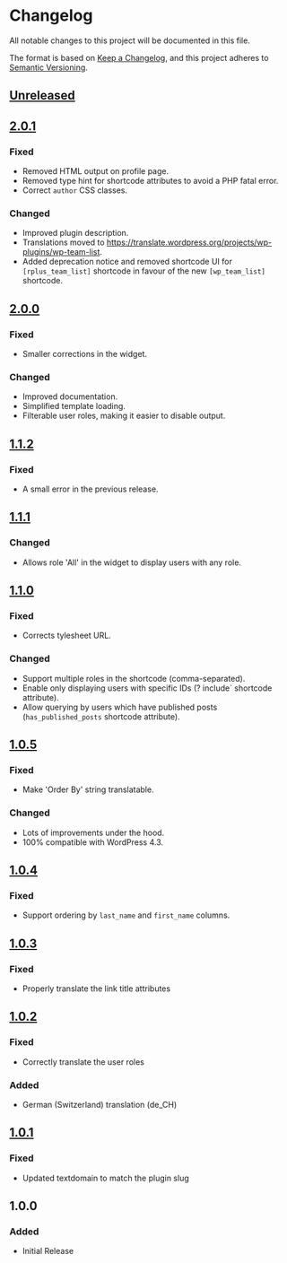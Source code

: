 # Changelog
All notable changes to this project will be documented in this file.

The format is based on [Keep a Changelog](https://keepachangelog.com/en/1.0.0/),
and this project adheres to [Semantic Versioning](https://semver.org/spec/v2.0.0.html).

## [Unreleased]

## [2.0.1]
### Fixed
* Removed HTML output on profile page.
* Removed type hint for shortcode attributes to avoid a PHP fatal error.
* Correct `author` CSS classes.

### Changed
* Improved plugin description.
* Translations moved to https://translate.wordpress.org/projects/wp-plugins/wp-team-list.
* Added deprecation notice and removed shortcode UI for `[rplus_team_list]` shortcode in favour of the new `[wp_team_list]` shortcode.

## [2.0.0]
### Fixed
* Smaller corrections in the widget.

### Changed
* Improved documentation.
* Simplified template loading.
* Filterable user roles, making it easier to disable output.

## [1.1.2]
### Fixed
* A small error in the previous release.

## [1.1.1]
### Changed
* Allows role 'All' in the widget to display users with any role.

## [1.1.0]
### Fixed
* Corrects tylesheet URL.

### Changed
* Support multiple roles in the shortcode (comma-separated).
* Enable only displaying users with specific IDs (? include` shortcode attribute).
* Allow querying by users which have published posts (`has_published_posts` shortcode attribute).

## [1.0.5]
### Fixed
* Make 'Order By' string translatable.

### Changed
* Lots of improvements under the hood.
* 100% compatible with WordPress 4.3.

## [1.0.4]
### Fixed
* Support ordering by `last_name` and `first_name` columns.

## [1.0.3]
### Fixed
* Properly translate the link title attributes

## [1.0.2]
### Fixed
* Correctly translate the user roles

### Added
* German (Switzerland) translation (de_CH)

## [1.0.1]
### Fixed
* Updated textdomain to match the plugin slug

## 1.0.0
### Added
* Initial Release

[Unreleased]: https://github.com/wearerequired/wp-team-list/compare/2.0.1...HEAD
[2.0.1]: https://github.com/wearerequired/wp-team-list/compare/2.0.0...2.0.1
[2.0.0]: https://github.com/wearerequired/wp-team-list/compare/1.1.3...2.0.0
[1.1.2]: https://github.com/wearerequired/wp-team-list/compare/1.1.1...1.1.2
[1.1.1]: https://github.com/wearerequired/wp-team-list/compare/1.1.0...1.1.1
[1.1.0]: https://github.com/wearerequired/wp-team-list/compare/1.0.5...1.1.0
[1.0.5]: https://github.com/wearerequired/wp-team-list/compare/1.0.4...1.0.5
[1.0.4]: https://github.com/wearerequired/wp-team-list/compare/1.0.3...1.0.4
[1.0.3]: https://github.com/wearerequired/wp-team-list/compare/1.0.2...1.0.3
[1.0.2]: https://github.com/wearerequired/wp-team-list/compare/1.0.1...1.0.2
[1.0.1]: https://github.com/wearerequired/wp-team-list/compare/1.0.0...1.0.1
